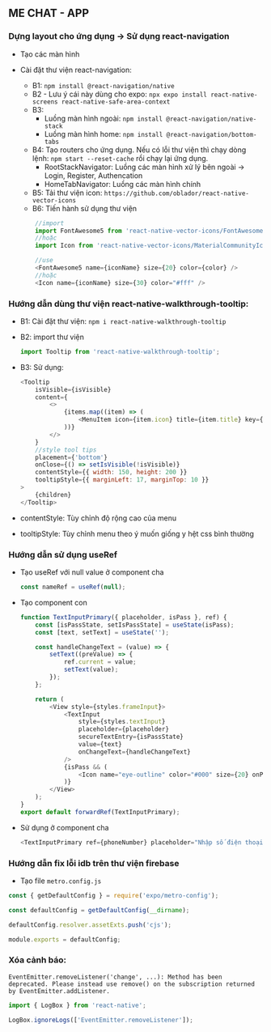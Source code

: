 ## ME CHAT - APP

### Dựng layout cho ứng dụng -> Sử dụng react-navigation

-   Tạo các màn hình
-   Cài đặt thư viện react-navigation:

    -   B1: `npm install @react-navigation/native`
    -   B2 - Lưu ý cái này dùng cho expo: `npx expo install react-native-screens react-native-safe-area-context`
    -   B3:
        -   Luồng màn hình ngoài: `npm install @react-navigation/native-stack`
        -   Luồng màn hình home: `npm install @react-navigation/bottom-tabs`
    -   B4: Tạo routers cho ứng dụng. Nếu có lỗi thư viện thì chạy dòng lệnh: `npm start --reset-cache` rồi chạy lại ứng dụng.
        -   RootStackNavigator: Luồng các màn hình xử lý bên ngoài -> Login, Register, Authencation
        -   HomeTabNavigator: Luồng các màn hình chính
    -   B5: Tải thư viện icon: `https://github.com/oblador/react-native-vector-icons`
    -   B6: Tiến hành sử dụng thư viện

    ```js
        //import
        import FontAwesome5 from 'react-native-vector-icons/FontAwesome5';
        //hoặc
        import Icon from 'react-native-vector-icons/MaterialCommunityIcons';

        //use
        <FontAwesome5 name={iconName} size={20} color={color} />
        //hoặc
        <Icon name={iconName} size={30} color="#fff" />
    ```

### Hướng dẫn dùng thư viện react-native-walkthrough-tooltip:

-   B1: Cài đặt thư viện: `npm i react-native-walkthrough-tooltip`
-   B2: import thư viện
    ```js
    import Tooltip from 'react-native-walkthrough-tooltip';
    ```
-   B3: Sử dụng:

    ```js
    <Tooltip
        isVisible={isVisible}
        content={
            <>
                {items.map((item) => (
                    <MenuItem icon={item.icon} title={item.title} key={item.id} />
                ))}
            </>
        }
        //style tool tips
        placement={'bottom'}
        onClose={() => setIsVisible(!isVisible)}
        contentStyle={{ width: 150, height: 200 }}
        tooltipStyle={{ marginLeft: 17, marginTop: 10 }}
    >
        {children}
    </Tooltip>
    ```

-   contentStyle: Tùy chỉnh độ rộng cao của menu
-   tooltipStyle: Tùy chỉnh menu theo ý muốn giống y hệt css bình thường

### Hướng dẫn sử dụng useRef

-   Tạo useRef với null value ở component cha
    ```js
    const nameRef = useRef(null);
    ```
-   Tạo component con

    ```js
    function TextInputPrimary({ placeholder, isPass }, ref) {
        const [isPassState, setIsPassState] = useState(isPass);
        const [text, setText] = useState('');

        const handleChangeText = (value) => {
            setText((preValue) => {
                ref.current = value;
                setText(value);
            });
        };

        return (
            <View style={styles.frameInput}>
                <TextInput
                    style={styles.textInput}
                    placeholder={placeholder}
                    secureTextEntry={isPassState}
                    value={text}
                    onChangeText={handleChangeText}
                />
                {isPass && (
                    <Icon name="eye-outline" color="#000" size={20} onPress={() => setIsPassState(!isPassState)} />
                )}
            </View>
        );
    }
    export default forwardRef(TextInputPrimary);
    ```

-   Sử dụng ở component cha
    ```js
    <TextInputPrimary ref={phoneNumber} placeholder="Nhập số điện thoại" />
    ```

### Hướng dẫn fix lỗi idb trên thư viện firebase

-   Tạo file `metro.config.js`

```js
const { getDefaultConfig } = require('expo/metro-config');

const defaultConfig = getDefaultConfig(__dirname);

defaultConfig.resolver.assetExts.push('cjs');

module.exports = defaultConfig;
```

### Xóa cảnh báo:

`EventEmitter.removeListener('change', ...): Method has been deprecated. Please instead use remove() on the subscription returned by EventEmitter.addListener.`

```js
import { LogBox } from 'react-native';

LogBox.ignoreLogs(['EventEmitter.removeListener']);
```
